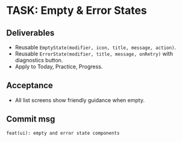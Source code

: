 # TASK: Empty & Error States


## Deliverables
- Reusable `EmptyState(modifier, icon, title, message, action)`.
- Reusable `ErrorState(modifier, title, message, onRetry)` with diagnostics button.
- Apply to Today, Practice, Progress.


## Acceptance
- All list screens show friendly guidance when empty.


## Commit msg
`feat(ui): empty and error state components`